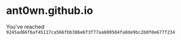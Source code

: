 # ant0wn.github.io

You've reached `9245ad66f6af45117ca566fbb386e6f3f77aa600504fa8de9bc2b0f0e677f234`
